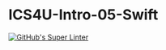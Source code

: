 # ICS4U-Intro-05-Swift

[![GitHub's Super Linter](https://github.com/Malcolm-Tompkins/ICS4U-Intro-05-Swift/workflows/GitHub's%20Super%20Linter/badge.svg)](https://github.com/<OWNER>/<REPOSITORY>/actions)
